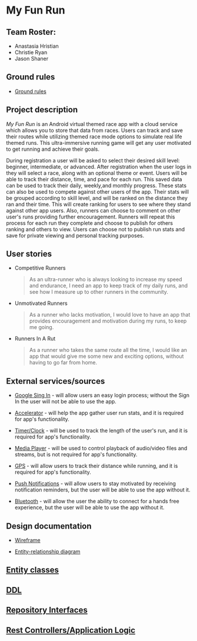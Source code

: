 # My Fun Run

## Team Roster:

 * Anastasia Hristian
 * Christie Ryan
 * Jason Shaner

## Ground rules

 * [Ground rules](ground-rules.md)

## Project description 

_My Fun Run_ is an Android virtual themed race app with a cloud service which allows you to store 
that data from races. Users can track and save their routes while utilizing themed race mode options
 to simulate real life themed runs. This ultra-immersive running game will get any user motivated to 
 get running and achieve their goals.
 
During registration a user will be asked to select their desired skill level: beginner, intermediate, or advanced. After registration when 
the user logs in they will select a race, along with an optional theme or event. Users will be able to track their distance, time, and pace for
 each run. This saved data can be used to track their daily, weekly,and monthly progress. These 
 stats can also be used to compete against other users of the app. Their stats will be
 grouped according to skill level, and will be ranked on the distance they ran and their time. This will
 create ranking for users to see where they stand against other app users. Also, runners can choose 
 to comment on other user's runs providing further encouragement. Runners will repeat this process
 for each run they complete and choose to publish for others ranking and others to view. Users can
 choose not to publish run stats and save for private viewing and personal tracking purposes.

## User stories

* Competitive Runners

    > As an ultra-runner who is always looking to increase my speed and endurance, I need an app to keep track of my daily runs,
      and see how I measure up to other runners in the community.
	
* Unmotivated Runners
	
	> As a runner who lacks motivation, I would love to have an app that provides encouragement and motivation during my runs, to keep me going.
                         
* Runners In A Rut	

	> As a runner who takes the same route all the time, I would like an app that would give me some new and exciting options, without having to go far from home.

## External services/sources

   * [Google Sing In](https://developers.google.com/android/guides/http-auth) - will allow users an easy login process; without the Sign In the user will not be able to use the app.

   * [Accelerator](https://developer.android.com/guide/topics/sensors/sensors_motion) - will help the app gather user run stats, and it is required for app's functionality.
   
   * [Timer/Clock](https://developer.android.com/guide/components/intents-common#CreateTimer) - will be used to track the length of the user's run, and it is required for app's functionality.
     
   * [Media Player](https://developer.android.com/reference/android/media/MediaPlayer) - will be used to control playback of audio/video files and streams, but is not required for app's functionality.
      
   * [GPS](https://developer.android.com/training/articles/wear-location-detection) - will allow users to track their distance while running, and it is required for app's functionality.

   * [Push Notifications](https://developer.android.com/guide/topics/ui/notifiers/notifications) - will allow users to stay motivated by receiving notification reminders, but the user will be able to use the app without it.
     
   * [Bluetooth](https://developer.android.com/guide/topics/connectivity/bluetooth) - will allow the user the ability to connect for a hands free experience, but the user will be able to use the app without it.
     


## Design documentation

   * [Wireframe](docs/erd.md)
   
   * [Entity-relationship diagram](docs/erd.md)

## [Entity classes](https://github.com/my-fun-run/funrun-service/tree/master/src/main/java/edu/cnm/deepdive/funrun/model/entity)

## [DDL](https://github.com/my-fun-run/my-fun-run.github.io/blob/master/docs/ddl.md)

## [Repository Interfaces](https://github.com/my-fun-run/funrun-service/tree/master/src/main/java/edu/cnm/deepdive/funrun/service)

## [Rest Controllers/Application Logic](https://github.com/my-fun-run/funrun-service/tree/master/src/main/java/edu/cnm/deepdive/funrun/controller)




